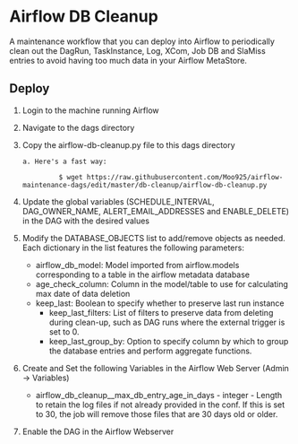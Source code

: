 # Airflow DB Cleanup

A maintenance workflow that you can deploy into Airflow to periodically clean out the DagRun, TaskInstance, Log, XCom, Job DB and SlaMiss entries to avoid having too much data in your Airflow MetaStore.

## Deploy

1. Login to the machine running Airflow

2. Navigate to the dags directory

3. Copy the airflow-db-cleanup.py file to this dags directory

       a. Here's a fast way:

                $ wget https://raw.githubusercontent.com/Moo925/airflow-maintenance-dags/edit/master/db-cleanup/airflow-db-cleanup.py
        
4. Update the global variables (SCHEDULE_INTERVAL, DAG_OWNER_NAME, ALERT_EMAIL_ADDRESSES and ENABLE_DELETE) in the DAG with the desired values

5. Modify the DATABASE_OBJECTS list to add/remove objects as needed. Each dictionary in the list features the following parameters:
    - airflow_db_model: Model imported from airflow.models corresponding to a table in the airflow metadata database
    - age_check_column: Column in the model/table to use for calculating max date of data deletion
    - keep_last: Boolean to specify whether to preserve last run instance
        - keep_last_filters: List of filters to preserve data from deleting during clean-up, such as DAG runs where the external trigger is set to 0. 
        - keep_last_group_by: Option to specify column by which to group the database entries and perform aggregate functions.

6. Create and Set the following Variables in the Airflow Web Server (Admin -> Variables)

    - airflow_db_cleanup__max_db_entry_age_in_days - integer - Length to retain the log files if not already provided in the conf. If this is set to 30, the job will remove those files that are 30 days old or older.

7. Enable the DAG in the Airflow Webserver


